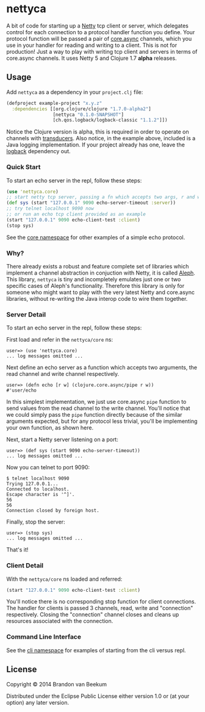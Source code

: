 # nettyca

A bit of code for starting up a [Netty](http://netty.io) tcp client or
server, which delegates control for each connection to a
protocol handler function you define. Your protocol function will be
passed a pair of [core.async](https://github.com/clojure/core.async)
channels, which you use in your handler for reading and writing to a
client. This is not for production! Just a way to play with writing
tcp client and servers in terms of core.async channels. It uses Netty
5 and Clojure 1.7 __alpha__ releases.

## Usage

Add `nettyca` as a dependency in your `project.clj` file:

```clj
(defproject example-project "x.y.z"
  :dependencies [[org.clojure/clojure "1.7.0-alpha2"]
                 [nettyca "0.1.0-SNAPSHOT"]
                 [ch.qos.logback/logback-classic "1.1.2"]])
```

Notice the Clojure version is alpha, this is required in order to
operate on channels with
[transducers](http://blog.cognitect.com/blog/2014/8/6/transducers-are-coming).
Also notice, in the example above, included is a Java logging
implementation. If your project already has one, leave the
[logback](http://logback.qos.ch/) dependency out.

### Quick Start

To start an echo server in the repl, follow these steps:

```clj
(use 'nettyca.core)
;; start netty tcp server, passing a fn which accepts two args, r and w chans
(def sys (start "127.0.0.1" 9090 echo-server-timeout :server))
;; try telnet localhost 9090 now
;; or run an echo tcp client provided as an example
(start "127.0.0.1" 9090 echo-client-test :client)
(stop sys)
```

See the [core namespace](src/nettyca/core.clj) for other examples of a simple echo protocol.

### Why?

There already exists a robust and feature complete set of libraries which
implement a channel abstraction in conjuction with Netty, it is called
[Aleph](https://github.com/ztellman/aleph). This library, `nettyca` is
tiny and incompletely emulates just one or two specific cases of Aleph's
functionality. Therefore this library is only for someone who might want
to play with the very latest Netty and core.async libraries, without
re-writing the Java interop code to wire them together.

### Server Detail

To start an echo server in the repl, follow these steps:

First load and refer in the `nettyca/core` ns:

    user=> (use 'nettyca.core)
    ... log messages omitted ...

Next define an echo server as a function which accepts two arguments,
the read channel and write channel respectively.

    user=> (defn echo [r w] (clojure.core.async/pipe r w))
    #'user/echo

In this simplest implementation, we just use core.async `pipe`
function to send values from the read channel to the write channel.
You'll notice that we could simply pass the `pipe` function directly
because of the similar arguments expected, but for any protocol less
trivial, you'll be implementing your own function, as shown here.

Next, start a Netty server listening on a port:

    user=> (def sys (start 9090 echo-server-timeout))
    ... log messages omitted ...

Now you can telnet to port 9090:

    $ telnet localhost 9090
    Trying 127.0.0.1...
    Connected to localhost.
    Escape character is '^]'.
    56
    56
    Connection closed by foreign host.

Finally, stop the server:

    user=> (stop sys)
    ... log messages omitted ...

That's it!

### Client Detail

With the `nettyca/core` ns loaded and referred:

```clj
(start "127.0.0.1" 9090 echo-client-test :client)
```

You'll notice there is no corresponding stop function for client
connections. The handler for clients is passed 3 channels, read, write
and "connection" respectively. Closing the "connection" channel closes
and cleans up resources associated with the connection.

### Command Line Interface

See the [cli namespace](src/nettyca/cli.clj) for examples of starting
from the cli versus repl.

## License

Copyright © 2014 Brandon van Beekum

Distributed under the Eclipse Public License either version 1.0 or (at
your option) any later version.
